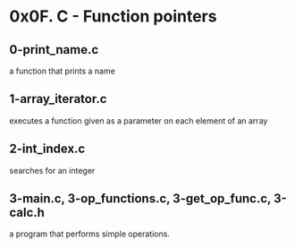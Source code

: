 # 0x0F. C - Function pointers

## 0-print_name.c
a function that prints a name

## 1-array_iterator.c
executes a function given as a parameter on each element of an array

## 2-int_index.c
searches for an integer

## 3-main.c, 3-op_functions.c, 3-get_op_func.c, 3-calc.h
a program that performs simple operations.
